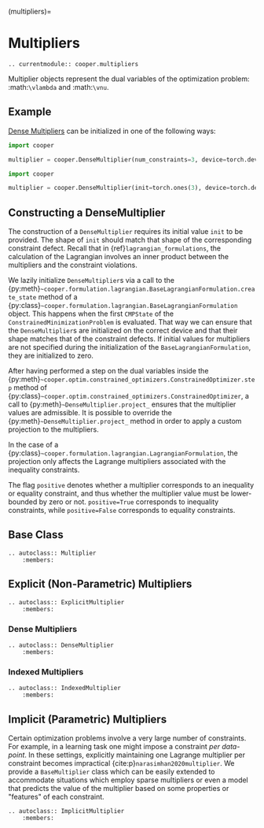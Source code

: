 (multipliers)=

# Multipliers

```{eval-rst}
.. currentmodule:: cooper.multipliers
```

Multiplier objects represent the dual variables of the optimization problem: :math:`\vlambda` and :math:`\vnu`. 

## Example

[Dense Multipliers](#Dense-Multipliers) can be initialized in one of the following ways:

```python
import cooper 

multiplier = cooper.DenseMultiplier(num_constraints=3, device=torch.device("cuda"))
```

```python
import cooper 

multiplier = cooper.DenseMultiplier(init=torch.ones(3), device=torch.device("cuda"))
```

## Constructing a DenseMultiplier

The construction of a `DenseMultiplier` requires its initial value `init` to
be provided. The shape of `init` should match that shape of the corresponding
constraint defect. Recall that in {ref}`lagrangian_formulations`, the
calculation of the Lagrangian involves an inner product between the multipliers
and the constraint violations.

We lazily initialize `DenseMultiplier`s via a call to the
{py:meth}`~cooper.formulation.lagrangian.BaseLagrangianFormulation.create_state`
method of a {py:class}`~cooper.formulation.lagrangian.BaseLagrangianFormulation`
object. This happens when the first `CMPState` of the
`ConstrainedMinimizationProblem` is evaluated. That way we can ensure that the
`DenseMultiplier`s are initialized on the correct device and that their shape
matches that of the constraint defects. If initial values for multipliers are
not specified during the initialization of the `BaseLagrangianFormulation`,
they are initialized to zero.

After having performed a step on the dual variables inside the
{py:meth}`~cooper.optim.constrained_optimizers.ConstrainedOptimizer.step` method of
{py:class}`~cooper.optim.constrained_optimizers.ConstrainedOptimizer`, a call to
{py:meth}`~DenseMultiplier.project_` ensures that the multiplier values are
admissible. It is possible to override the {py:meth}`~DenseMultiplier.project_`
method in order to apply a custom projection to the multipliers.

In the case of a {py:class}`~cooper.formulation.lagrangian.LagrangianFormulation`,
the projection only affects the Lagrange multipliers associated with the inequality
constraints.

The flag `positive` denotes whether a multiplier corresponds to an inequality
or equality constraint, and thus whether the multiplier value must be
lower-bounded by zero or not. `positive=True` corresponds to inequality
constraints, while `positive=False` corresponds to equality constraints.





## Base Class

```{eval-rst}
.. autoclass:: Multiplier
    :members:
```

## Explicit (Non-Parametric) Multipliers

```{eval-rst}
.. autoclass:: ExplicitMultiplier
    :members:
```

### Dense Multipliers

```{eval-rst}
.. autoclass:: DenseMultiplier
    :members:
```


### Indexed Multipliers

```{eval-rst}
.. autoclass:: IndexedMultiplier
    :members:
```


## Implicit (Parametric) Multipliers

Certain optimization problems involve a very large number of constraints. For
example, in a learning task one might impose a constraint *per data-point*.
In these settings, explicitly maintaining one Lagrange multiplier per constraint
becomes impractical {cite:p}`narasimhan2020multiplier`. We provide a
`BaseMultiplier` class which can be easily extended to accommodate situations
which employ sparse multipliers or even a model that predicts the value of the
multiplier based on some properties or "features" of each constraint.

```{eval-rst}
.. autoclass:: ImplicitMultiplier
    :members:
```
